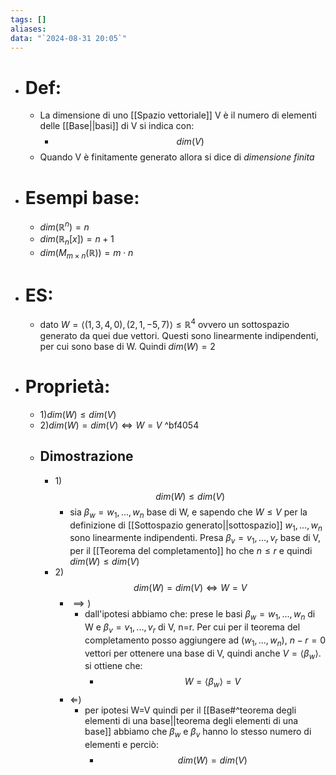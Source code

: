 ```yaml
---
tags: []
aliases: 
data: "`2024-08-31 20:05`"
---
```

- # Def:
	- La dimensione di uno [[Spazio vettoriale]] V è il numero di elementi delle [[Base||basi]] di V si indica con: 
		- $$dim(V)$$
	- Quando V è finitamente generato allora si dice di _dimensione finita_
- # Esempi base:
	- $dim(\mathbb{R}^n)=n$
	- $dim(\mathbb{R}_{n}[x])=n+1$
	- $dim(M_{m\times n}(\mathbb{R}))=m\cdot n$
- # ES:
	- dato $W = \langle(1,3,4,0), (2,1,-5,7)\rangle\leq \mathbb{R}^4$ ovvero un sottospazio generato da quei due vettori. Questi sono linearmente indipendenti, per cui sono base di W. Quindi $dim(W)=2$
- # Proprietà:
	- 1)$dim(W)\leq dim(V)$
	- 2)$dim(W) = dim(V)\Longleftrightarrow W=V$   ^bf4054
	- ## Dimostrazione
		- 1)$$dim(W)\leq dim(V)$$
			- sia $\beta_{w}=w_{1},...,w_{n}$ base di W, e sapendo che $W \leq V$ per la definizione di [[Sottospazio generato||sottospazio]] $w_{1},...,w_{n}$ sono linearmente indipendenti. Presa $\beta_{v}=v_1,...,v_{r}$ base di V, per il [[Teorema del completamento]] ho che $n\leq r$ e quindi $dim(W)\leq dim(V)$ 
		- 2)$$dim(W) = dim(V)\Longleftrightarrow W=V$$
			- $\implies )$ 
				- dall'ipotesi abbiamo che: prese le basi $\beta_{w}=w_{1},...,w_{n}$ di W e $\beta_{v}=v_1,...,v_{r}$ di V, n=r. Per cui per il teorema del completamento posso aggiungere ad $(w_{1},...,w_{n})$,  $n-r=0$ vettori per ottenere una base di V, quindi anche $V=\langle\beta_{w}\rangle$. si ottiene che:
					- $$W=\langle\beta_{w}\rangle=V$$
			- $\Longleftarrow$) 
				- per ipotesi W=V quindi per il [[Base#^teorema degli elementi di una base||teorema degli elementi di una base]] abbiamo che $\beta_{w}$ e $\beta_v$ hanno lo stesso numero di elementi e perciò:
					- $$dim(W)=dim(V)$$
